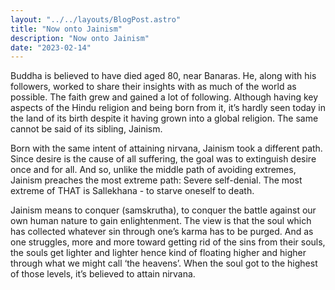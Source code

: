 ```yaml
---
layout: "../../layouts/BlogPost.astro"
title: "Now onto Jainism"
description: "Now onto Jainism"
date: "2023-02-14"
---
```


Buddha is believed to have died aged 80, near Banaras. He, along with his followers, worked to share their insights with as much of the world as possible. The faith grew and gained a lot of following. Although having key aspects of the Hindu religion and being born from it, it’s hardly seen today in the land of its birth despite it having grown into a global religion. The same cannot be said of its sibling, Jainism.


Born with the same intent of attaining nirvana, Jainism took a different path. Since desire is the cause of all suffering, the goal was to extinguish desire once and for all. And so, unlike the middle path of avoiding extremes, Jainism preaches the most extreme path: Severe self-denial. The most extreme of THAT is Sallekhana - to starve oneself to death. 


Jainism means to conquer (samskrutha), to conquer the battle against our own human nature to gain enlightenment. The view is that the soul which has collected whatever sin through one’s karma has to be purged. And as one struggles, more and more toward getting rid of the sins from their souls, the souls get lighter and lighter hence kind of floating higher and higher through what we might call ‘the heavens’. When the soul got to the highest of those levels, it’s believed to attain nirvana. 
